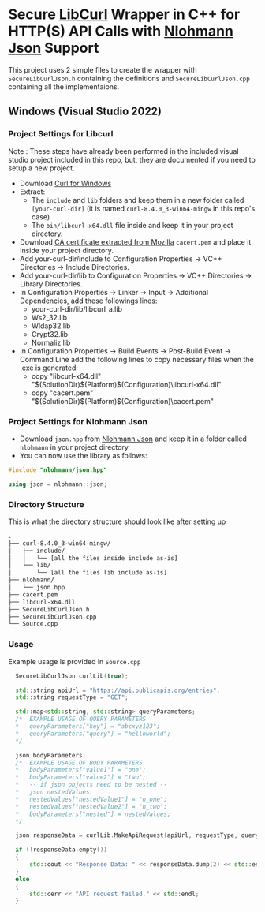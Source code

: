 # Secure [LibCurl](https://curl.se) Wrapper in C++ for HTTP(S) API Calls with [Nlohmann Json](https://github.com/nlohmann/json) Support

This project uses 2 simple files to create the wrapper with `SecureLibCurlJson.h` containing the definitions and `SecureLibCurlJson.cpp` containing all the implementaions.

## Windows (Visual Studio 2022)

### Project Settings for Libcurl

Note : These steps have already been performed in the included visual studio project included in this repo, but, they are documented if you need to setup a new project.

- Download [Curl for Windows](https://curl.se/windows/)
- Extract:
  - The `include` and `lib` folders and keep them in a new folder called `[your-curl-dir]` (it is named `curl-8.4.0_3-win64-mingw` in this repo's case)
  - The `bin/libcurl-x64.dll` file inside and keep it in your project directory.
- Download [CA certificate extracted from Mozilla](https://curl.se/docs/caextract.html) `cacert.pem` and place it inside your project directory.
- Add your-curl-dir/include to Configuration Properties -> VC++ Directories -> Include Directories.
- Add your-curl-dir/lib to Configuration Properties -> VC++ Directories -> Library Directories.
- In Configuration Properties -> Linker -> Input -> Additional Dependencies, add these followings lines:
  - your-curl-dir/lib/libcurl_a.lib
  - Ws2_32.lib
  - Wldap32.lib
  - Crypt32.lib
  - Normaliz.lib
- In Configuration Properties -> Build Events -> Post-Build Event -> Command Line add the following lines to copy necessary files when the .exe is generated:
  - copy "libcurl-x64.dll" "\$(SolutionDir)$(Platform)\$(Configuration)\libcurl-x64.dll"
  - copy "cacert.pem" "\$(SolutionDir)$(Platform)\$(Configuration)\cacert.pem"

### Project Settings for Nlohmann Json

- Download `json.hpp` from [Nlohmann Json](https://github.com/nlohmann/json/releases) and keep it in a folder called `nlohmann` in your project directory
- You can now use the library as follows:

```cpp
#include "nlohmann/json.hpp"

using json = nlohmann::json;
```

### Directory Structure

This is what the directory structure should look like after setting up

```bash
.
├── curl-8.4.0_3-win64-mingw/
│   ├── include/
│   │   └── [all the files inside include as-is]
│   └── lib/
│       └── [all the files lib include as-is]
├── nlohmann/
│   └── json.hpp
├── cacert.pem
├── libcurl-x64.dll
├── SecureLibCurlJson.h
├── SecureLibCurlJson.cpp
└── Source.cpp
```

### Usage

Example usage is provided in `Source.cpp`

```cpp
  SecureLibCurlJson curlLib(true);

  std::string apiUrl = "https://api.publicapis.org/entries";
  std::string requestType = "GET";

  std::map<std::string, std::string> queryParameters;
  /*  EXAMPLE USAGE OF QUERY PARAMETERS
  *   queryParameters["key"] = "abcxyz123";
  *   queryParameters["query"] = "helloworld";
  */

  json bodyParameters;
  /*  EXAMPLE USAGE OF BODY PARAMETERS
  *   bodyParameters["value1"] = "one";
  *   bodyParameters["value2"] = "two";
  *   -- if json objects need to be nested --
  *   json nestedValues;
  *   nestedValues["nestedValue1"] = "n_one";
  *   nestedValues["nestedValue2"] = "n_two";
  *   bodyParameters["nested"] = nestedValues;
  */

  json responseData = curlLib.MakeApiRequest(apiUrl, requestType, queryParameters, bodyParameters);

  if (!responseData.empty())
  {
      std::cout << "Response Data: " << responseData.dump(2) << std::endl;
  }
  else
  {
      std::cerr << "API request failed." << std::endl;
  }
```
